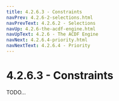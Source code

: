 ```yaml
---
title: 4.2.6.3 - Constraints
navPrev: 4.2.6-2-selections.html
navPrevText: 4.2.6.2 - Selections
navUp: 4.2.6-the-acdf-engine.html
navUpText: 4.2.6 - The ACDF Engine
navNext: 4.2.6.4-priority.html
navNextText: 4.2.6.4 - Priority
---
```


# 4.2.6.3 - Constraints

TODO...